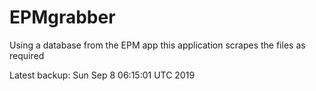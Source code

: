 # EPMgrabber
Using a database from the EPM app this application scrapes the files as required


Latest backup: Sun Sep 8 06:15:01 UTC 2019
